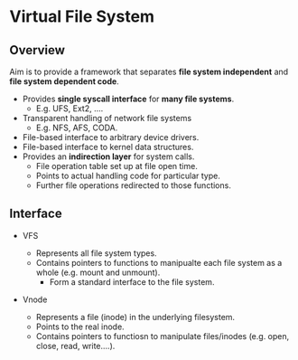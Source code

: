 # Virtual File System
## Overview
Aim is to provide a framework that separates **file system independent** and **file system dependent code**.

- Provides **single syscall interface** for **many file systems**.
    - E.g. UFS, Ext2, ....
- Transparent handling of network file systems
    - E.g. NFS, AFS, CODA.
- File-based interface to arbitrary device drivers.
- File-based interface to kernel data structures.
- Provides an **indirection layer** for system calls.
    - File operation table set up at file open time.
    - Points to actual handling code for particular type.
    - Further file operations redirected to those functions.

## Interface
- VFS
    - Represents all file system types.
    - Contains pointers to functions to manipualte each file system as a whole (e.g. mount and unmount).
        - Form a standard interface to the file system.

- Vnode
    - Represents a file (inode) in the underlying filesystem.
    - Points to the real inode.
    - Contains pointers to functiosn to manipulate files/inodes (e.g. open, close, read, write....).
